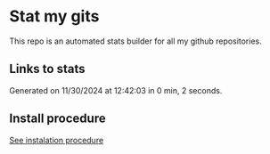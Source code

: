 # Stat my gits

This repo is an automated stats builder for all my github repositories.

## Links to stats


Generated on 11/30/2024 at 12:42:03 in 0 min, 2 seconds.

## Install procedure

[See instalation procedure](./src/install.md)
